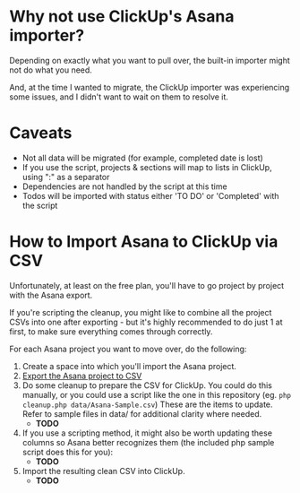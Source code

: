 # Why not use ClickUp's Asana importer?
Depending on exactly what you want to pull over, the built-in importer might not do what you need.

And, at the time I wanted to migrate, the ClickUp importer was experiencing some issues, and I didn't want to wait on them to resolve it.

# Caveats
 - Not all data will be migrated (for example, completed date is lost)
 - If you use the script, projects & sections will map to lists in ClickUp, using ":" as a separator
 - Dependencies are not handled by the script at this time
 - Todos will be imported with status either 'TO DO' or 'Completed' with the script

# How to Import Asana to ClickUp via CSV

Unfortunately, at least on the free plan, you'll have to go project by project with the Asana export.

If you're scripting the cleanup, you might like to combine all the project CSVs into one after exporting - but it's highly recommended to do just 1 at first, to make sure everything comes through correctly.

For each Asana project you want to move over, do the following:

1. Create a space into which you'll import the Asana project.
2. [Export the Asana project to CSV](https://help.asana.com/hc/en-us/articles/14139896860955-Privacy-and-security#sts=Export)
3. Do some cleanup to prepare the CSV for ClickUp.
   You could do this manually, or you could use a script like the one in this repository (eg. `php cleanup.php data/Asana-Sample.csv`)
   These are the items to update. Refer to sample files in data/ for additional clarity where needed.
    - **TODO**
3. If you use a scripting method, it might also be worth updating these columns so Asana better recognizes them (the included php sample script does this for you):
    - **TODO**
4. Import the resulting clean CSV into ClickUp.
    - **TODO**
